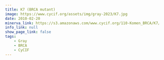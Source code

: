 ```yaml
---
title: K7 (BRCA mutant)
image: https://www.cycif.org/assets/img/gray-2023/K7.jpg
date: 2010-02-20
minerva_link: https://s3.amazonaws.com/www.cycif.org/110-Komen_BRCA/K7/index.html
info_link: null
show_page_link: false
tags:
    - Gray
    - BRCA
    - CyCIF
---
```

